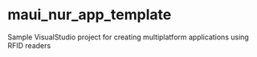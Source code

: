 # maui_nur_app_template
 Sample VisualStudio project for creating multiplatform applications using RFID readers
